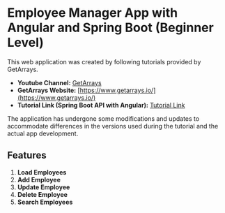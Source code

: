 # Employee Manager App with Angular and Spring Boot (Beginner Level)

This web application was created by following tutorials provided by GetArrays.

- **Youtube Channel:** [GetArrays](https://www.youtube.com/@GetArrays)
- **GetArrays Website:** [https://www.getarrays.io/](https://www.getarrays.io/)
- **Tutorial Link (Spring Boot API with Angular):** [Tutorial Link](https://www.getarrays.io/courses/enrolled/1289606)

The application has undergone some modifications and updates to accommodate differences in the versions used during the tutorial and the actual app development.

## Features

1. **Load Employees**
2. **Add Employee**
3. **Update Employee**
4. **Delete Employee**
5. **Search Employees**

     
